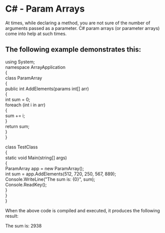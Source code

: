 # C\# - Param Arrays

At times, while declaring a method, you are not sure of the number of arguments passed as a parameter. C\# param arrays \(or parameter arrays\) come into help at such times.

## The following example demonstrates this:

using System;  
namespace ArrayApplication  
{  
class ParamArray  
{  
public int AddElements\(params int\[\] arr\)  
{  
int sum = 0;  
foreach \(int i in arr\)  
{  
sum += i;  
}  
return sum;  
}  
}

class TestClass  
{  
static void Main\(string\[\] args\)  
{  
ParamArray app = new ParamArray\(\);  
int sum = app.AddElements\(512, 720, 250, 567, 889\);  
Console.WriteLine\("The sum is: {0}", sum\);  
Console.ReadKey\(\);  
}  
}  
}

When the above code is compiled and executed, it produces the following result:

The sum is: 2938

